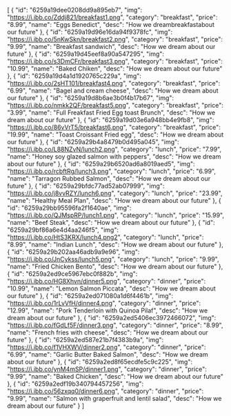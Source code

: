 [
  {
    "id": "6259a19dee0208dd9a895eb7",
    "img": "https://i.ibb.co/Zddj821/breakfast1.png",
    "category": "breakfast",
    "price": "8.99",
    "name": "Eggs Benedict",
    "desc": "How we dreambreakfastabout our future"
  },
  {
    "id": "6259a19d96e16da94f9378fc",
    "img": "https://i.ibb.co/5nKwSkn/breakfast2.png",
    "category": "breakfast",
    "price": "9.99",
    "name": "Breakfast sandwich",
    "desc": "How we dream about our future"
  },
  {
    "id": "6259a19d45eef8a90a547295",
    "img": "https://i.ibb.co/s3DmCFr/breakfast3.png",
    "category": "breakfast",
    "price": "10.99",
    "name": "Baked Chiken",
    "desc": "How we dream about our future"
  },
  {
    "id": "6259a19d4a1d1920765c229a",
    "img": "https://i.ibb.co/2sHT101/breakfast4.png",
    "category": "breakfast",
    "price": "6.99",
    "name": "Bagel and cream cheese",
    "desc": "How we dream about our future"
  },
  {
    "id": "6259a19d8b6ae3b0f4b17b67",
    "img": "https://i.ibb.co/nmkk2QF/breakfast5.png",
    "category": "breakfast",
    "price": "3.99",
    "name": "Full Freakfast Fried Egg toast Brunch",
    "desc": "How we dream about our future"
  },
  {
    "id": "6259a19d03e6a948bb4e9fb8",
    "img": "https://i.ibb.co/86vVrT5/breakfast6.png",
    "category": "breakfast",
    "price": "19.99",
    "name": "Toast Croissant Fried egg",
    "desc": "How we dream about our future"
  },
  {
    "id": "6259a29b4a8479b0d495a045",
    "img": "https://i.ibb.co/L88NZvN/lunch2.png",
    "category": "lunch",
    "price": "7.99",
    "name": "Honey soy glazed salmon with peppers",
    "desc": "How we dream about our future"
  },
  {
    "id": "6259a29b6520ad6a8019aed5",
    "img": "https://i.ibb.co/rcbftRg/lunch3.png",
    "category": "lunch",
    "price": "6.99",
    "name": "Tarragon Rubbed Salmon",
    "desc": "How we dream about our future"
  },
  {
    "id": "6259a29bfdc77ad52ab07999",
    "img": "https://i.ibb.co/j8vvRZY/lunch6.png",
    "category": "lunch",
    "price": "23.99",
    "name": "Healthy Meal Plan",
    "desc": "How we dream about our future"
  },
  {
    "id": "6259a29bb95596fa2f1640ae",
    "img": "https://i.ibb.co/QJMspRP/lunch1.png",
    "category": "lunch",
    "price": "15.99",
    "name": "Beef Steak",
    "desc": "How we dream about our future"
  },
  {
    "id": "6259a29bf86a6e4d4aa246f5",
    "img": "https://i.ibb.co/HtS3KRX/lunch4.png2",
    "category": "lunch",
    "price": "8.99",
    "name": "Indian Lunch",
    "desc": "How we dream about our future"
  },
  {
    "id": "6259a29b202aa46adb9a9e96",
    "img": "https://i.ibb.co/JnCykss/lunch5.png",
    "category": "lunch",
    "price": "9.99",
    "name": "Fried Chicken Bento",
    "desc": "How we dream about our future"
  },
  {
    "id": "6259a2ed9ce5967ebc0f882b",
    "img": "https://i.ibb.co/HG8Xhvn/dinner5.png",
    "category": "dinner",
    "price": "10.99",
    "name": "Lemon Salmon Piccata",
    "desc": "How we dream about our future"
  },
  {
    "id": "6259a2ed071080a1d6f4461b",
    "img": "https://i.ibb.co/1rLvVfH/dinner4.png",
    "category": "dinner",
    "price": "12.99",
    "name": "Pork Tenderloin with Quinoa Pilaf",
    "desc": "How we dream about our future"
  },
  {
    "id": "6259a2ed5406ec3972466072",
    "img": "https://i.ibb.co/fGdLf5F/dinner3.png",
    "category": "dinner",
    "price": "8.99",
    "name": "French fries with cheese",
    "desc": "How we dream about our future"
  },
  {
    "id": "6259a2ed587e21b7f4383b9a",
    "img": "https://i.ibb.co/f1VHXWV/dinner2.png",
    "category": "dinner",
    "price": "6.99",
    "name": "Garlic Butter Baked Salmon",
    "desc": "How we dream about our future"
  },
  {
    "id": "6259a2ed8f65ecdfe5c9c225",
    "img": "https://i.ibb.co/ynM4mSP/dinner1.png",
    "category": "dinner",
    "price": "9.99",
    "name": "Baked Chicken",
    "desc": "How we dream about our future"
  },
  {
    "id": "6259a2edf19b340794457256",
    "img": "https://i.ibb.co/56zxqq0/dinner6.png",
    "category": "dinner",
    "price": "9.99",
    "name": "Salmon with graperfruit and lentil salad",
    "desc": "How we dream about our future"
  }
]
